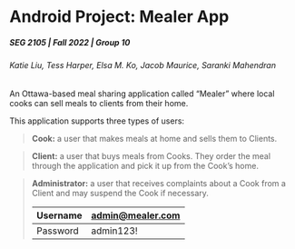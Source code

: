 # Android Project: Mealer App
##### SEG 2105 | Fall 2022 | Group 10
###### Katie Liu, Tess Harper, Elsa M. Ko, Jacob Maurice, Saranki Mahendran

An Ottawa-based meal sharing application called “Mealer” where local cooks can sell meals to clients from their home. 

This application supports three types of users:

>**Cook:**
a user that makes meals at home and sells them to Clients.

>**Client:** 
a user that buys meals from Cooks. They order the meal through the application
and pick it up from the Cook’s home.

>**Administrator:** 
a user that receives complaints about a Cook from a Client and may
suspend the Cook if necessary. 
>
> 
>   | Username | admin@mealer.com |
>   |--|--|
>   | Password | admin123! |

